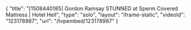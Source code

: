 {
    "title": "[1508440185] Gordon Ramsay STUNNED at Sperm Covered Mattress | Hotel Hell",
    "type": "solo",
    "layout": "iframe-static",
    "videoId": "123178987",
    "url": "\/tvpembed\/123178987"
}